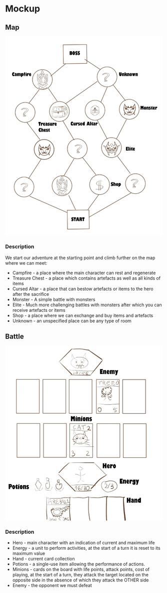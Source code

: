 # Mockup

## Map

<p align="center">
<img src="assets/Sketch2.jpg" alt=""/>
</p>

### Description

We start our adventure at the starting point and climb further on the map where we can meet:
- Campfire - a place where the main character can rest and regenerate
- Treasure Chest - a place which contains artefacts as well as all kinds of items
- Cursed Altar - a place that can bestow artefacts or items to the hero after the sacrifice
- Monster - A simple battle with monsters
- Elite - Much more challenging battles with monsters after which you can receive artefacts or items
- Shop - a place where we can exchange and buy items and artefacts
- Unknown - an unspecified place can be any type of room

## Battle

<p align="center">
<img src="assets/Sketch1.jpg" alt=""/>
</p>

### Description

- Hero - main character with an indication of current and maximum life
- Energy - a unit to perform activities, at the start of a turn it is reset to its maximum value
- Hand - current card collection
- Potions - a single-use item allowing the performance of actions.
- Minions - cards on the board with life points, attack points, cost of playing, at the start of a turn, they attack the target located on the opposite side in the absence of which they attack the OTHER side
- Enemy - the opponent we must defeat

